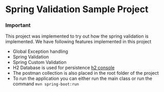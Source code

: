 # Spring Validation Sample Project

### Important
This project was implemented to try out how the spring validation is implemented. We have following features implemented in this project

* Global Exception handling
* Spring Validation
* Spring Custom Validation
* H2 Database is used for persistence [h2 console](http://localhost:8080/h2-console)
* The postman collection is also placed in the root folder of the project
* To run the application you can either run the main class or run the command `mvn spring-boot:run`

